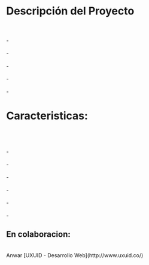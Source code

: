 <h1>Descripción del Proyecto</h1><br>
<br>-
<br>
<br>-
<br>
<br>-
<br>
<br>-
<br>
<br>-
<br>
<h1>Caracteristicas:</h1><br>
<br>
<br>-
<br>
<br>-
<br>
<br>-
<br>
<br>-
<br>
<br>-
<br>
<br>-
<h2>En colaboracion:</h2><br>
Anwar [UXUID - Desarrollo Web](http://www.uxuid.co/)
